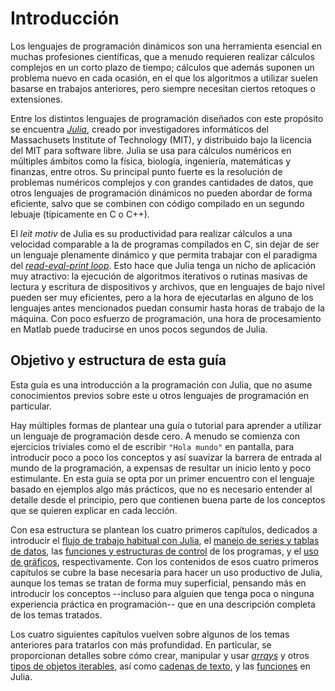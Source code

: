 # Introducción

Los lenguajes de programación dinámicos son una herramienta esencial en muchas profesiones científicas, que a menudo requieren realizar cálculos complejos en un corto plazo de tiempo; cálculos que además suponen un problema nuevo en cada ocasión, en el que los algoritmos a utilizar suelen basarse en trabajos anteriores, pero siempre necesitan ciertos retoques o extensiones.

Entre los distintos lenguajes de programación diseñados con este propósito se encuentra [*Julia*](https://julialang.org), creado por investigadores informáticos del Massachusets Institute of Technology (MIT), y distribuido bajo la licencia del MIT para software libre. Julia se usa para cálculos numéricos en múltiples ámbitos como la física, biología, ingeniería, matemáticas y finanzas, entre otros. Su principal punto fuerte es la resolución de problemas numéricos complejos y con grandes cantidades de datos, que otros lenguajes de programación dinámicos no pueden abordar de forma eficiente, salvo que se combinen con código compilado en un segundo lebuaje (típicamente en C o C++).

El *leit motiv* de Julia es su productividad para realizar cálculos a una velocidad comparable a la de programas compilados en C, sin dejar de ser un lenguaje plenamente dinámico y que permita trabajar con el paradigma del [*read-eval-print loop*](https://es.wikipedia.org/wiki/REPL). Esto hace que Julia tenga un nicho de aplicación muy atractivo: la ejecución de algoritmos iterativos o rutinas masivas de lectura y escritura de dispositivos y archivos, que en lenguajes de bajo nivel pueden ser muy eficientes, pero a la hora de ejecutarlas en alguno de los lenguajes antes mencionados puedan consumir hasta horas de trabajo de la máquina. Con poco esfuerzo de programación, una hora de procesamiento en Matlab puede traducirse en unos pocos segundos de Julia.

## Objetivo y estructura de esta guía

Esta guía es una introducción a la programación con Julia, que no asume conocimientos previos sobre este u otros lenguajes de programación en particular.

Hay múltiples formas de plantear una guía o tutorial para aprender a utilizar un lenguaje de programación desde cero. A menudo se comienza con ejercicios triviales como el de escribir `"Hola mundo"` en pantalla, para introducir poco a poco los conceptos y así suavizar la barrera de entrada al mundo de la programación, a expensas de resultar un inicio lento y poco estimulante. En esta guía se opta por un primer encuentro con el lenguaje basado en ejemplos algo más prácticos, que no es necesario entender al detalle desde el principio, pero que contienen buena parte de los conceptos que se quieren explicar en cada lección.

Con esa estructura se plantean los cuatro primeros capítulos, dedicados a introducir el [flujo de trabajo habitual con Julia](1-primerospasos.md), el [manejo de series y tablas de datos](2-series-tablas.md), las [funciones y estructuras de control](3-funciones-control.md) de los programas, y el [uso de gráficos](4-graficos.md), respectivamente. Con los contenidos de esos cuatro primeros capítulos se cubre la base necesaria para hacer un uso productivo de Julia, aunque los temas se tratan de forma muy superficial, pensando más en introducir los conceptos --incluso para alguien que tenga poca o ninguna experiencia práctica en programación-- que en una descripción completa de los temas tratados.

Los cuatro siguientes capítulos vuelven sobre algunos de los temas anteriores para tratarlos con más profundidad. En particular, se proporcionan detalles sobre cómo crear, manipular y usar [*arrays*](5-arrays.md) y otros [tipos de objetos iterables](6-iterables.md), así como [cadenas de texto](7-strings.md), y las [funciones](8-funciones-avanzado.md) en Julia.
